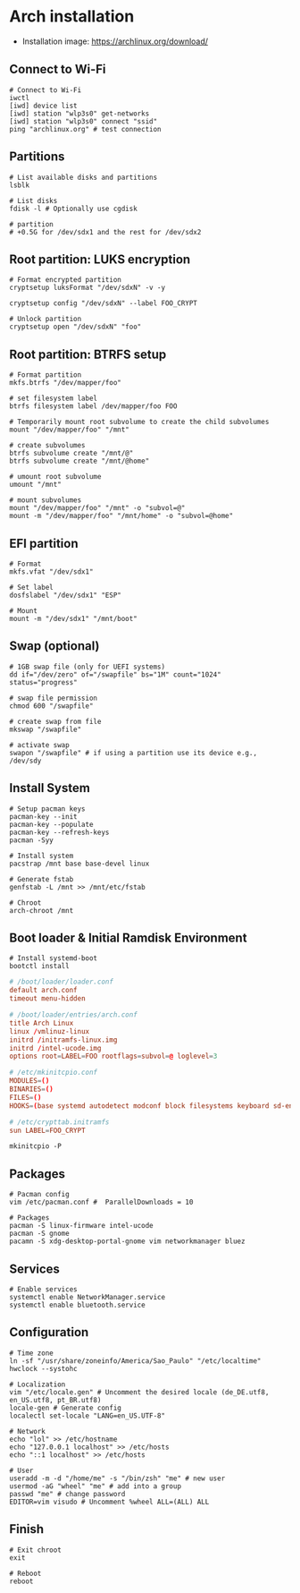 # Arch installation

- Installation image: <https://archlinux.org/download/>

## Connect to Wi-Fi

```shell
# Connect to Wi-Fi
iwctl
[iwd] device list
[iwd] station "wlp3s0" get-networks
[iwd] station "wlp3s0" connect "ssid"
ping "archlinux.org" # test connection
```

## Partitions

```shell
# List available disks and partitions
lsblk

# List disks
fdisk -l # Optionally use cgdisk

# partition
# +0.5G for /dev/sdx1 and the rest for /dev/sdx2
```

## Root partition: LUKS encryption

```shell
# Format encrypted partition
cryptsetup luksFormat "/dev/sdxN" -v -y

cryptsetup config "/dev/sdxN" --label FOO_CRYPT

# Unlock partition
cryptsetup open "/dev/sdxN" "foo"
```

## Root partition: BTRFS setup

```shell
# Format partition
mkfs.btrfs "/dev/mapper/foo"

# set filesystem label
btrfs filesystem label /dev/mapper/foo FOO

# Temporarily mount root subvolume to create the child subvolumes
mount "/dev/mapper/foo" "/mnt"

# create subvolumes
btrfs subvolume create "/mnt/@"
btrfs subvolume create "/mnt/@home"

# umount root subvolume
umount "/mnt"

# mount subvolumes
mount "/dev/mapper/foo" "/mnt" -o "subvol=@"
mount -m "/dev/mapper/foo" "/mnt/home" -o "subvol=@home"
```

## EFI partition

```shell
# Format
mkfs.vfat "/dev/sdx1"

# Set label
dosfslabel "/dev/sdx1" "ESP"

# Mount
mount -m "/dev/sdx1" "/mnt/boot"
```

## Swap (optional)

```shell
# 1GB swap file (only for UEFI systems)
dd if="/dev/zero" of="/swapfile" bs="1M" count="1024" status="progress"

# swap file permission
chmod 600 "/swapfile"

# create swap from file
mkswap "/swapfile"

# activate swap
swapon "/swapfile" # if using a partition use its device e.g., /dev/sdy
```

## Install System

```shell
# Setup pacman keys
pacman-key --init
pacman-key --populate
pacman-key --refresh-keys
pacman -Syy
```

```shell
# Install system
pacstrap /mnt base base-devel linux

# Generate fstab
genfstab -L /mnt >> /mnt/etc/fstab

# Chroot
arch-chroot /mnt
```

## Boot loader & Initial Ramdisk Environment

```shell
# Install systemd-boot
bootctl install
```

```conf
# /boot/loader/loader.conf
default arch.conf
timeout menu-hidden
```

```conf
# /boot/loader/entries/arch.conf
title Arch Linux
linux /vmlinuz-linux
initrd /initramfs-linux.img
initrd /intel-ucode.img
options root=LABEL=FOO rootflags=subvol=@ loglevel=3
```

```conf
# /etc/mkinitcpio.conf
MODULES=()
BINARIES=()
FILES=()
HOOKS=(base systemd autodetect modconf block filesystems keyboard sd-encrypt)
```

```conf
# /etc/crypttab.initramfs
sun LABEL=FOO_CRYPT
```

```shell
mkinitcpio -P
```

## Packages

```shell
# Pacman config
vim /etc/pacman.conf #  ParallelDownloads = 10

# Packages
pacman -S linux-firmware intel-ucode
pacman -S gnome
pacamn -S xdg-desktop-portal-gnome vim networkmanager bluez
```

## Services

```shell
# Enable services
systemctl enable NetworkManager.service
systemctl enable bluetooth.service
```

## Configuration

```shell
# Time zone
ln -sf "/usr/share/zoneinfo/America/Sao_Paulo" "/etc/localtime"
hwclock --systohc

# Localization
vim "/etc/locale.gen" # Uncomment the desired locale (de_DE.utf8, en_US.utf8, pt_BR.utf8)
locale-gen # Generate config
localectl set-locale "LANG=en_US.UTF-8"

# Network
echo "lol" >> /etc/hostname
echo "127.0.0.1 localhost" >> /etc/hosts
echo "::1 localhost" >> /etc/hosts

# User
useradd -m -d "/home/me" -s "/bin/zsh" "me" # new user
usermod -aG "wheel" "me" # add into a group
passwd "me" # change password
EDITOR=vim visudo # Uncomment %wheel ALL=(ALL) ALL
```

## Finish

```shell
# Exit chroot
exit

# Reboot
reboot
```
